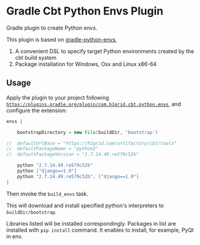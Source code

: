 Gradle Cbt Python Envs Plugin
=============================

Gradle plugin to create Python envs.

This plugin is based on [gradle-python-envs](https://github.com/JetBrains/gradle-python-envs),

1. A convenient DSL to specify target Python environments created by the cbt build system
2. Package installation for Windows, Osx and Linux x86-64

Usage
-----
                                                
Apply the plugin to your project following
[`https://plugins.gradle.org/plugin/com.h1grid.cbt.python.envs`](https://plugins.gradle.org/plugin/com.h1grid.cbt.python.envs),
and configure the extension:

```gradle
envs {

    bootstrapDirectory = new File(buildDir, 'bootstrap')

//  defaultUrlBase = "https://h1grid.com/artifactory/cbt/tools"
//  defaultPackageName = "python2"
//  defaultPackageVersion = "2.7.14.49.re579c52b"

    python "2.7.14.49.re579c52b"
    python ["django==1.9"]
    python "2.7.14.49.re579c52b", ["django==1.9"]
}
```

Then invoke the `build_envs` task. 

This will download and install specified python's interpreters to `buildDir/bootstrap`.

Libraries listed will be installed correspondingly. Packages in list are installed with `pip install` command. 
It enables to install, for example, PyQt in env.
